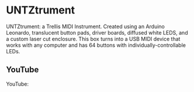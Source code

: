 # UNTZtrument
UNTZtrument: a Trellis MIDI Instrument. Created using an Arduino Leonardo, translucent button pads, driver boards, diffused white LEDS, and a custom laser cut enclosure. This box turns into a USB MIDI device that works with any computer and has 64 buttons with individually-controllable LEDs.

## YouTube

YouTube: 
